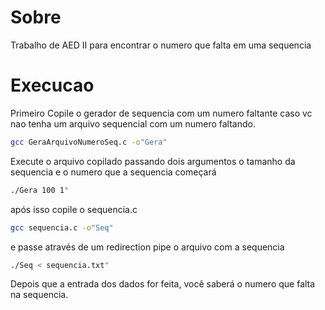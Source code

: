 # Sobre
Trabalho de AED II para encontrar o numero que falta em uma sequencia

# Execucao
Primeiro Copile o gerador de sequencia com um numero faltante caso vc nao tenha um arquivo sequencial com um numero faltando.

```Bash
gcc GeraArquivoNumeroSeq.c -o"Gera"
```

Execute o arquivo copilado passando dois argumentos o tamanho da sequencia e o numero que a sequencia começará

```Bash
./Gera 100 1"
```

após isso copile o sequencia.c

```Bash
gcc sequencia.c -o"Seq"
```

e passe através de um redirection pipe o arquivo com a sequencia

```Bash
./Seq < sequencia.txt"
```

Depois que a entrada dos dados for feita, você saberá o numero que falta na sequencia.

